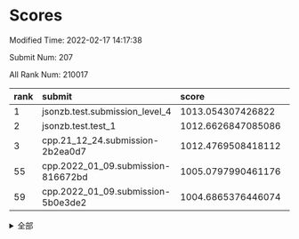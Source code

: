 # Scores

Modified Time: 2022-02-17 14:17:38

Submit Num: 207

All Rank Num: 210017

| rank |               submit               |       score        |       sigma        | pk_num |
| :--- | :--------------------------------- | :----------------- | :----------------- | :----- |
| 1    | jsonzb.test.submission_level_4     | 1013.054307426822  | 0.8456019938221018 | 4058   |
| 2    | jsonzb.test.test_1                 | 1012.6626847085086 | 0.7906863882250681 | 4061   |
| 3    | cpp.21_12_24.submission-2b2ea0d7   | 1012.4769508418112 | 0.7837002062281408 | 4058   |
| 55   | cpp.2022_01_09.submission-816672bd | 1005.0797990461176 | 0.701694806585258  | 4054   |
| 59   | cpp.2022_01_09.submission-5b0e3de2 | 1004.6865376446074 | 0.7204127681783998 | 4057   |


<details>
<summary>全部</summary>

| rank |                 submit                 |       score        |       sigma        | pk_num |
| :--- | :------------------------------------- | :----------------- | :----------------- | :----- |
| 1    | jsonzb.test.submission_level_4         | 1013.054307426822  | 0.8456019938221018 | 4058   |
| 2    | jsonzb.test.test_1                     | 1012.6626847085086 | 0.7906863882250681 | 4061   |
| 3    | cpp.21_12_24.submission-2b2ea0d7       | 1012.4769508418112 | 0.7837002062281408 | 4058   |
| 4    | gobigger.level_3.submission_level_3_35 | 1012.397929658612  | 0.7846211898685159 | 4054   |
| 5    | gobigger.level_3.submission_level_3_36 | 1011.6904689082431 | 0.7748892280674872 | 4054   |
| 6    | gobigger.level_3.submission_level_3_0  | 1011.4396019373022 | 0.7540354088041342 | 4059   |
| 7    | gobigger.level_3.submission_level_3_4  | 1011.3894637726863 | 0.7565596739205065 | 4054   |
| 8    | gobigger.level_3.submission_level_3_31 | 1011.0587417227691 | 0.7752824409596024 | 4051   |
| 9    | gobigger.level_3.submission_level_3_27 | 1010.9638436578261 | 0.7667664342809963 | 4060   |
| 10   | gobigger.level_3.submission_level_3_48 | 1010.7569903284169 | 0.7751385694093769 | 4060   |
| 11   | gobigger.level_3.submission_level_3_41 | 1010.6555008137167 | 0.7612577586348914 | 4058   |
| 12   | gobigger.level_3.submission_level_3_15 | 1010.6444222010093 | 0.7678579693160291 | 4065   |
| 13   | gobigger.level_3.submission_level_3_18 | 1010.5856980602384 | 0.767044884150503  | 4060   |
| 14   | gobigger.level_3.submission_level_3_49 | 1010.5733236562936 | 0.7770775360982818 | 4057   |
| 15   | gobigger.level_3.submission_level_3_14 | 1010.5168461836164 | 0.758812272858603  | 4055   |
| 16   | gobigger.level_3.submission_level_3_44 | 1010.5073779407564 | 0.7618692028092838 | 4062   |
| 17   | gobigger.level_3.submission_level_3_29 | 1010.4902637057402 | 0.7738823615041093 | 4062   |
| 18   | gobigger.level_3.submission_level_3_32 | 1010.4864994621632 | 0.7527084243443498 | 4059   |
| 19   | gobigger.level_3.submission_level_3_2  | 1010.4765892893138 | 0.7648167954722185 | 4061   |
| 20   | gobigger.level_3.submission_level_3_20 | 1010.198603281849  | 0.7433342079809602 | 4056   |
| 21   | gobigger.level_3.submission_level_3_17 | 1010.1935352959197 | 0.7825365425185513 | 4062   |
| 22   | gobigger.level_3.submission_level_3_43 | 1010.0941521493005 | 0.7527272733129458 | 4058   |
| 23   | gobigger.level_3.submission_level_3_19 | 1009.9919045927443 | 0.7425232241180442 | 4056   |
| 24   | gobigger.level_3.submission_level_3_33 | 1009.9899289025099 | 0.7578606059826105 | 4055   |
| 25   | gobigger.level_3.submission_level_3_45 | 1009.9881908408278 | 0.7729284027703971 | 4060   |
| 26   | gobigger.level_3.submission_level_3_46 | 1009.9128657250693 | 0.7785021185074246 | 4065   |
| 27   | gobigger.level_3.submission_level_3_16 | 1009.8919011796568 | 0.7656883485049949 | 4062   |
| 28   | gobigger.level_3.submission_level_3_47 | 1009.8613456833491 | 0.7511155013542935 | 4056   |
| 29   | gobigger.level_3.submission_level_3_6  | 1009.8500690093457 | 0.7585291102931959 | 4066   |
| 30   | gobigger.level_3.submission_level_3_34 | 1009.8210551950376 | 0.7468367980257485 | 4060   |
| 31   | gobigger.level_3.submission_level_3_38 | 1009.7789402242087 | 0.7446913510332701 | 4065   |
| 32   | gobigger.level_3.submission_level_3_8  | 1009.7102339530668 | 0.7327665524040557 | 4056   |
| 33   | gobigger.level_3.submission_level_3_30 | 1009.653809393339  | 0.7600616075527256 | 4061   |
| 34   | gobigger.level_3.submission_level_3_23 | 1009.6153516012546 | 0.7612660352746088 | 4062   |
| 35   | gobigger.level_3.submission_level_3_7  | 1009.5800718720176 | 0.7414997779460363 | 4063   |
| 36   | gobigger.level_3.submission_level_3_42 | 1009.5548590293953 | 0.7564792349002855 | 4060   |
| 37   | gobigger.level_3.submission_level_3_13 | 1009.5452373225994 | 0.7539530543934746 | 4060   |
| 38   | gobigger.level_3.submission_level_3_28 | 1009.5177713966445 | 0.7355632263877419 | 4057   |
| 39   | gobigger.level_3.submission_level_3_39 | 1009.4758765784517 | 0.7702386154025116 | 4060   |
| 40   | gobigger.level_3.submission_level_3_5  | 1009.4395750226216 | 0.751108371381003  | 4054   |
| 41   | gobigger.level_3.submission_level_3_26 | 1009.3153940095525 | 0.7520206794276153 | 4064   |
| 42   | gobigger.level_3.submission_level_3_12 | 1009.2970970869385 | 0.7568359220968676 | 4059   |
| 43   | gobigger.level_3.submission_level_3_37 | 1009.292664473205  | 0.7562284594757879 | 4057   |
| 44   | gobigger.level_3.submission_level_3_25 | 1009.1964705107486 | 0.7577086449505532 | 4054   |
| 45   | gobigger.level_3.submission_level_3_1  | 1009.1515635286901 | 0.7414146570832467 | 4054   |
| 46   | gobigger.level_3.submission_level_3_24 | 1009.1444226460565 | 0.7440944748620749 | 4054   |
| 47   | gobigger.level_3.submission_level_3_21 | 1008.8270743077863 | 0.7340356615195803 | 4059   |
| 48   | gobigger.level_3.submission_level_3_22 | 1008.8019085450621 | 0.7540631955829991 | 4057   |
| 49   | gobigger.level_3.submission_level_3_10 | 1008.7982094337764 | 0.7408090988060826 | 4057   |
| 50   | gobigger.level_3.submission_level_3_40 | 1008.7773996541806 | 0.7697395977130351 | 4058   |
| 51   | gobigger.level_3.submission_level_3_3  | 1008.7241440568397 | 0.7367563617114448 | 4058   |
| 52   | gobigger.level_3.submission_level_3_9  | 1008.4606909470411 | 0.7364167578674169 | 4062   |
| 53   | gobigger.level_3.submission_level_3_11 | 1008.2961578049153 | 0.7395962678995328 | 4056   |
| 54   | gobigger.level_1.submission_level_1_42 | 1005.1346965239835 | 0.7232041822256017 | 4061   |
| 55   | cpp.2022_01_09.submission-816672bd     | 1005.0797990461176 | 0.701694806585258  | 4054   |
| 56   | gobigger.level_1.submission_level_1_14 | 1004.8386052595208 | 0.7218744669002322 | 4058   |
| 57   | gobigger.level_1.submission_level_1_26 | 1004.7378606635586 | 0.7337830133627977 | 4059   |
| 58   | gobigger.level_1.submission_level_1_23 | 1004.7249116839993 | 0.7388524139926573 | 4057   |
| 59   | cpp.2022_01_09.submission-5b0e3de2     | 1004.6865376446074 | 0.7204127681783998 | 4057   |
| 60   | gobigger.level_1.submission_level_1_32 | 1004.5761902585375 | 0.7279324360188482 | 4062   |
| 61   | gobigger.level_1.submission_level_1_18 | 1004.5228780534898 | 0.7247413100247553 | 4055   |
| 62   | gobigger.level_1.submission_level_1_20 | 1004.3532476731554 | 0.7273652413727523 | 4055   |
| 63   | gobigger.level_1.submission_level_1_37 | 1004.339180613745  | 0.7226122127328769 | 4056   |
| 64   | gobigger.level_1.submission_level_1_4  | 1004.3090678152714 | 0.7115874102336186 | 4060   |
| 65   | gobigger.level_1.submission_level_1_15 | 1004.2939514689223 | 0.7264392361224387 | 4061   |
| 66   | gobigger.level_1.submission_level_1_49 | 1004.2386837284473 | 0.7185679931117775 | 4059   |
| 67   | gobigger.level_1.submission_level_1_12 | 1004.1661462424497 | 0.7316926386106771 | 4060   |
| 68   | gobigger.level_1.submission_level_1_31 | 1003.9992797973872 | 0.7129471739157234 | 4058   |
| 69   | gobigger.level_1.submission_level_1_9  | 1003.9807814245341 | 0.7136599070896111 | 4054   |
| 70   | gobigger.level_1.submission_level_1_28 | 1003.9670266668285 | 0.7149625495275219 | 4056   |
| 71   | gobigger.level_1.submission_level_1_35 | 1003.8899464992058 | 0.7141021661912454 | 4062   |
| 72   | gobigger.level_1.submission_level_1_43 | 1003.8683452593791 | 0.7201636268406422 | 4058   |
| 73   | gobigger.level_1.submission_level_1_33 | 1003.792759851824  | 0.7130025361916162 | 4052   |
| 74   | gobigger.level_1.submission_level_1_44 | 1003.7727911427082 | 0.7218270306535935 | 4059   |
| 75   | gobigger.level_1.submission_level_1_46 | 1003.6489941931873 | 0.7173328126281577 | 4058   |
| 76   | gobigger.level_1.submission_level_1_11 | 1003.6286921240685 | 0.7237885297551615 | 4054   |
| 77   | gobigger.level_1.submission_level_1_40 | 1003.545176817785  | 0.7034498218571017 | 4061   |
| 78   | gobigger.level_1.submission_level_1_39 | 1003.4902652748624 | 0.7211723834558104 | 4062   |
| 79   | gobigger.level_1.submission_level_1_36 | 1003.4632190122417 | 0.7121379887023956 | 4056   |
| 80   | gobigger.level_1.submission_level_1_7  | 1003.432481090672  | 0.7185055794685803 | 4061   |
| 81   | gobigger.level_1.submission_level_1_47 | 1003.3206573512678 | 0.718401534250642  | 4053   |
| 82   | gobigger.level_1.submission_level_1_6  | 1003.2901670730233 | 0.7140002974974827 | 4060   |
| 83   | gobigger.level_1.submission_level_1_2  | 1003.2887485627733 | 0.7083616930693466 | 4059   |
| 84   | gobigger.level_1.submission_level_1_30 | 1003.2794347701462 | 0.7159452039968105 | 4060   |
| 85   | gobigger.level_1.submission_level_1_34 | 1003.2175460086205 | 0.70712203871039   | 4055   |
| 86   | gobigger.level_1.submission_level_1_24 | 1003.1819013812723 | 0.7249085772992613 | 4059   |
| 87   | gobigger.level_1.submission_level_1_41 | 1003.1676747046872 | 0.7070158071684625 | 4058   |
| 88   | gobigger.level_1.submission_level_1_29 | 1003.1497102957618 | 0.7244681763915953 | 4059   |
| 89   | gobigger.level_1.submission_level_1_25 | 1003.122422363181  | 0.7112784854029225 | 4058   |
| 90   | gobigger.level_1.submission_level_1_5  | 1003.0557891599559 | 0.7195090605450164 | 4055   |
| 91   | gobigger.level_1.submission_level_1_22 | 1003.026690985448  | 0.7146490327761152 | 4057   |
| 92   | gobigger.level_1.submission_level_1_48 | 1003.0188503918985 | 0.718456478522387  | 4062   |
| 93   | gobigger.level_1.submission_level_1_8  | 1003.0036883248986 | 0.7221457752454196 | 4063   |
| 94   | gobigger.level_1.submission_level_1_13 | 1003.0016278305372 | 0.713004918918963  | 4058   |
| 95   | gobigger.level_1.submission_level_1_38 | 1002.9133925766772 | 0.7153790391755162 | 4051   |
| 96   | gobigger.level_1.submission_level_1_45 | 1002.8567981161924 | 0.7252902191067069 | 4057   |
| 97   | gobigger.level_1.submission_level_1_1  | 1002.8467184212603 | 0.7116666705725944 | 4055   |
| 98   | gobigger.level_1.submission_level_1_3  | 1002.8118160430384 | 0.7089354716211468 | 4056   |
| 99   | gobigger.level_1.submission_level_1_17 | 1002.6986545153247 | 0.720269219325653  | 4064   |
| 100  | gobigger.level_1.submission_level_1_27 | 1002.6779161562697 | 0.7208818838720039 | 4059   |
| 101  | gobigger.level_1.submission_level_1_16 | 1002.4944188197625 | 0.7103222863452855 | 4063   |
| 102  | gobigger.level_1.submission_level_1_19 | 1002.4882220180518 | 0.7035020299848067 | 4057   |
| 103  | gobigger.level_1.submission_level_1_21 | 1002.427852619101  | 0.7225429624274962 | 4060   |
| 104  | gobigger.level_1.submission_level_1_10 | 1002.2987356350368 | 0.7144624555806346 | 4056   |
| 105  | gobigger.level_1.submission_level_1_0  | 1002.2800154925692 | 0.72346116296984   | 4056   |
| 106  | gobigger.random.submission_random_15   | 997.0427124279606  | 0.7147068686979496 | 4062   |
| 107  | gobigger.random.submission_random_45   | 996.7836125711971  | 0.7087850185217905 | 4056   |
| 108  | gobigger.random.submission_random_37   | 996.6385952843372  | 0.7073583711640344 | 4063   |
| 109  | gobigger.random.submission_random_10   | 996.5951737863157  | 0.7024735506739692 | 4060   |
| 110  | gobigger.random.submission_random_48   | 996.5934690391415  | 0.7143220402511063 | 4062   |
| 111  | gobigger.random.submission_random_47   | 996.5798295253004  | 0.7057189373535986 | 4054   |
| 112  | gobigger.random.submission_random_34   | 996.5257547271881  | 0.7200029938594728 | 4062   |
| 113  | gobigger.random.submission_random_0    | 996.5133861211265  | 0.707315364244888  | 4062   |
| 114  | gobigger.random.submission_random_28   | 996.505941467657   | 0.6971749808570641 | 4064   |
| 115  | gobigger.random.submission_random_35   | 996.4656751712247  | 0.7114074632491123 | 4056   |
| 116  | gobigger.random.submission_random_13   | 996.3433720653813  | 0.7191122638035828 | 4061   |
| 117  | gobigger.random.submission_random_25   | 996.3299634076416  | 0.7054266305340575 | 4053   |
| 118  | gobigger.random.submission_random_40   | 996.2985337632388  | 0.7152751985557471 | 4058   |
| 119  | gobigger.random.submission_random_3    | 996.2852321148464  | 0.712137451001395  | 4057   |
| 120  | gobigger.random.submission_random_11   | 996.2432129366487  | 0.6990232474817474 | 4054   |
| 121  | gobigger.random.submission_random_29   | 996.208647535716   | 0.7161019925884579 | 4055   |
| 122  | gobigger.random.submission_random_31   | 996.1787511797535  | 0.7112675850091292 | 4062   |
| 123  | gobigger.random.submission_random_32   | 996.1761856588904  | 0.7148503046095648 | 4055   |
| 124  | gobigger.random.submission_random_16   | 996.1670549499219  | 0.6994467472370494 | 4057   |
| 125  | gobigger.random.submission_random_24   | 996.0728038671193  | 0.7189090401654168 | 4057   |
| 126  | gobigger.random.submission_random_42   | 996.0601092927265  | 0.7159514270630878 | 4062   |
| 127  | gobigger.random.submission_random_9    | 996.0562693067842  | 0.7075401117582136 | 4056   |
| 128  | gobigger.random.submission_random_4    | 996.0425805917807  | 0.7139863366515451 | 4062   |
| 129  | gobigger.random.submission_random_44   | 996.0196306975836  | 0.7130841324499491 | 4060   |
| 130  | gobigger.random.submission_random_46   | 995.9509548490336  | 0.7040531705443278 | 4063   |
| 131  | gobigger.random.submission_random_41   | 995.8689539791799  | 0.7141195945394793 | 4054   |
| 132  | gobigger.random.submission_random_33   | 995.83170557071    | 0.7147984803335381 | 4060   |
| 133  | gobigger.random.submission_random_18   | 995.8277773714499  | 0.7225698388638857 | 4056   |
| 134  | gobigger.random.submission_random_43   | 995.8255695903719  | 0.7032459791167748 | 4059   |
| 135  | gobigger.random.submission_random_2    | 995.8228070944704  | 0.7244270869880741 | 4062   |
| 136  | gobigger.random.submission_random_26   | 995.8194361575559  | 0.7045607647806279 | 4053   |
| 137  | gobigger.random.submission_random_12   | 995.7189814134999  | 0.7197381692108982 | 4059   |
| 138  | gobigger.random.submission_random_17   | 995.6919852085692  | 0.7192187517472035 | 4061   |
| 139  | gobigger.random.submission_random_7    | 995.68497902413    | 0.7018506023027341 | 4058   |
| 140  | gobigger.random.submission_random_49   | 995.6614914461115  | 0.7041109604359942 | 4057   |
| 141  | gobigger.random.submission_random_30   | 995.6425580306257  | 0.7048040540647758 | 4056   |
| 142  | gobigger.random.submission_random_21   | 995.5206242038744  | 0.7082750372312309 | 4060   |
| 143  | gobigger.random.submission_random_19   | 995.5160220019071  | 0.7142857538597951 | 4061   |
| 144  | gobigger.random.submission_random_27   | 995.5005548532166  | 0.7131519430383791 | 4059   |
| 145  | gobigger.random.submission_random_6    | 995.4963042145441  | 0.719557367682984  | 4058   |
| 146  | gobigger.random.submission_random_5    | 995.4076721386892  | 0.7210737893168703 | 4059   |
| 147  | gobigger.random.submission_random_22   | 995.3212446673555  | 0.6947999812937845 | 4053   |
| 148  | gobigger.random.submission_random_1    | 995.258255263294   | 0.708680698639751  | 4060   |
| 149  | gobigger.random.submission_random_38   | 995.2394535774138  | 0.7127802352008938 | 4056   |
| 150  | gobigger.random.submission_random_14   | 995.0365694330417  | 0.7212243322146598 | 4056   |
| 151  | gobigger.random.submission_random_23   | 994.7494684428544  | 0.7309820973222231 | 4056   |
| 152  | gobigger.random.submission_random_20   | 994.7368840556899  | 0.7173706759688336 | 4059   |
| 153  | gobigger.random.submission_random_39   | 994.7221347825425  | 0.7130108407560082 | 4063   |
| 154  | gobigger.random.submission_random_8    | 994.650830431611   | 0.7091905284525771 | 4058   |
| 155  | gobigger.random.submission_random_36   | 994.4750460951195  | 0.7201794995687495 | 4061   |
| 156  | gobigger.level_2.submission_level_2_38 | 994.3808237378604  | 0.7445684402573656 | 4063   |
| 157  | gobigger.level_2.submission_level_2_15 | 993.1412422212452  | 0.7321995931974711 | 4059   |
| 158  | gobigger.level_2.submission_level_2_21 | 993.1169006879261  | 0.732499359399705  | 4059   |
| 159  | gobigger.level_2.submission_level_2_17 | 992.9654491873323  | 0.739696653506777  | 4053   |
| 160  | gobigger.level_2.submission_level_2_10 | 992.9273885983941  | 0.7407310465138277 | 4057   |
| 161  | gobigger.level_2.submission_level_2_30 | 992.878459056372   | 0.7591855166890902 | 4058   |
| 162  | gobigger.level_2.submission_level_2_47 | 992.8498860149523  | 0.7257595589013579 | 4060   |
| 163  | gobigger.level_2.submission_level_2_4  | 992.8266339294561  | 0.7240395427699435 | 4061   |
| 164  | gobigger.level_2.submission_level_2_8  | 992.798628007696   | 0.7512695228091363 | 4054   |
| 165  | gobigger.level_2.submission_level_2_18 | 992.6809475323784  | 0.7359193103140963 | 4056   |
| 166  | gobigger.level_2.submission_level_2_27 | 992.6696745497718  | 0.7372457851268811 | 4049   |
| 167  | gobigger.level_2.submission_level_2_11 | 992.6356849389745  | 0.7490918071456546 | 4058   |
| 168  | gobigger.level_2.submission_level_2_7  | 992.541260355618   | 0.7460720976129096 | 4056   |
| 169  | gobigger.level_2.submission_level_2_16 | 992.5279044787045  | 0.7451717962575558 | 4060   |
| 170  | gobigger.level_2.submission_level_2_12 | 992.5101861307153  | 0.7389031004450318 | 4059   |
| 171  | gobigger.level_2.submission_level_2_19 | 992.4691391336464  | 0.7427641891304547 | 4061   |
| 172  | gobigger.level_2.submission_level_2_20 | 992.4451047738996  | 0.7568453240596178 | 4056   |
| 173  | gobigger.level_2.submission_level_2_22 | 992.4338796046695  | 0.7399221998156686 | 4051   |
| 174  | gobigger.level_2.submission_level_2_40 | 992.4237350934071  | 0.743236018918657  | 4061   |
| 175  | gobigger.level_2.submission_level_2_32 | 992.403967581994   | 0.7376604118508905 | 4058   |
| 176  | gobigger.level_2.submission_level_2_37 | 992.3977176507583  | 0.7491551628902796 | 4058   |
| 177  | gobigger.level_2.submission_level_2_23 | 992.3356509367954  | 0.7417885639960371 | 4058   |
| 178  | gobigger.level_2.submission_level_2_14 | 992.2966560995477  | 0.7346431648378684 | 4064   |
| 179  | gobigger.level_2.submission_level_2_5  | 992.2654807873156  | 0.7428803182011904 | 4063   |
| 180  | gobigger.level_2.submission_level_2_6  | 992.1208832730356  | 0.7355197225126373 | 4054   |
| 181  | gobigger.level_2.submission_level_2_44 | 992.0951099020907  | 0.7544077372906729 | 4060   |
| 182  | gobigger.level_2.submission_level_2_35 | 992.09304914402    | 0.7692997812336511 | 4059   |
| 183  | gobigger.level_2.submission_level_2_26 | 992.0541711869827  | 0.7493651843978949 | 4058   |
| 184  | gobigger.level_2.submission_level_2_31 | 991.9586689659487  | 0.7501451310448919 | 4063   |
| 185  | gobigger.level_2.submission_level_2_29 | 991.9390175902751  | 0.7592161481737888 | 4061   |
| 186  | gobigger.level_2.submission_level_2_39 | 991.9300052623317  | 0.7462196873740538 | 4058   |
| 187  | gobigger.level_2.submission_level_2_13 | 991.9246412562158  | 0.7402191727303327 | 4059   |
| 188  | gobigger.level_2.submission_level_2_34 | 991.6250175439341  | 0.743518459734086  | 4054   |
| 189  | gobigger.level_2.submission_level_2_9  | 991.6243242407531  | 0.764594875390091  | 4056   |
| 190  | gobigger.level_2.submission_level_2_45 | 991.6040570207205  | 0.761869148541664  | 4052   |
| 191  | gobigger.level_2.submission_level_2_41 | 991.4595956230079  | 0.7743731432329554 | 4057   |
| 192  | gobigger.level_2.submission_level_2_33 | 991.3926165081697  | 0.7561315241788505 | 4057   |
| 193  | gobigger.level_2.submission_level_2_36 | 991.3837106497809  | 0.7580082169518193 | 4062   |
| 194  | gobigger.level_2.submission_level_2_43 | 991.3824870437294  | 0.7597457913622642 | 4059   |
| 195  | gobigger.level_2.submission_level_2_42 | 991.3667986682094  | 0.7483889915949782 | 4061   |
| 196  | gobigger.level_2.submission_level_2_1  | 991.1699429665384  | 0.75832506711664   | 4053   |
| 197  | gobigger.level_2.submission_level_2_24 | 991.1172417140662  | 0.7423457324234667 | 4062   |
| 198  | gobigger.level_2.submission_level_2_28 | 991.088448924233   | 0.7529298554404926 | 4056   |
| 199  | gobigger.level_2.submission_level_2_49 | 990.9877514867954  | 0.7630159431237944 | 4057   |
| 200  | gobigger.level_2.submission_level_2_0  | 990.7743660114235  | 0.7416540902094596 | 4059   |
| 201  | gobigger.level_2.submission_level_2_25 | 990.5854013184368  | 0.7552991702170975 | 4062   |
| 202  | gobigger.level_2.submission_level_2_48 | 990.3690559974059  | 0.755369070748165  | 4058   |
| 203  | gobigger.level_2.submission_level_2_2  | 990.1489317115592  | 0.7536933691408222 | 4053   |
| 204  | gobigger.level_2.submission_level_2_3  | 989.4825095616586  | 0.7902217089381344 | 4052   |
| 205  | gobigger.level_2.submission_level_2_46 | 989.0024199074396  | 0.7815962231031938 | 4063   |
| 206  | gobigger.none.submission_none_1        | 978.735586371653   | 1.2322228098683405 | 4063   |
| 207  | gobigger.none.submission_none_0        | 975.0570809291071  | 1.5253729709326307 | 4058   |

</details>